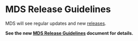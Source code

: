 # MDS Release Guidelines

MDS will see regular updates and new [releases](https://github.com/openmobilityfoundation/mobility-data-specification/releases).

**See the new [MDS Release Guidelines](https://github.com/openmobilityfoundation/governance/blob/master/technical/ReleaseGuidelines.md) document for details.**

